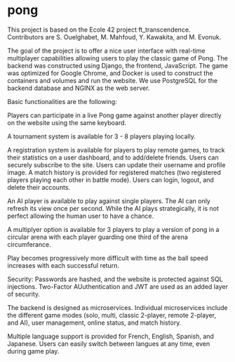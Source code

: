 # pong

This project is based on the Ecole 42 project ft_transcendence. Contributors are S. Ouelghabet, M. Mahfoud, Y. Kawakita, and M. Evonuk.

The goal of the project is to offer a nice user interface with real-time multiplayer capabilities allowing users to play the classic game of Pong. The backend was constructed using Django, the frontend, JavaScript. The game was optimized for Google Chrome, and Docker is used to construct the containers and volumes and run the website. We use PostgreSQL for the backend database and NGINX as the web server.

Basic functionalities are the following:

Players can participate in a live Pong game against another player directly on the website using the same keyboard.

A tournament system is available for 3 - 8 players playing locally.

A registration system is available for players to play remote games, to track their statistics on a user dashboard, and to add/delete friends. Users can securely subscribe to the site. Users can update their username and profile image. A match history is provided for registered matches (two registered players playing each other in battle mode). Users can login, logout, and delete their accounts.

An AI player is available to play against single players. The AI can only refresh its view once per second. While the AI plays strategically, it is not perfect allowing the human user to have a chance.

A multiplyer option is available for 3 players to play a version of pong in a circular arena with each player guarding one third of the arena circumferance.

Play becomes progressively more difficult with time as the ball speed increases with each successful return.

Security: Passwords are hashed, and the website is protected against SQL injections. Two-Factor AUuthentication and JWT are used as an added layer of security.

The backend is designed as microservices. Individual microservices include the different game modes (solo, multi, classic 2-player, remote 2-player, and AI), user management, online status, and match history.

Multiple language support is provided for French, English, Spanish, and Japanese. Users can easily switch between langues at any time, even during game play.
